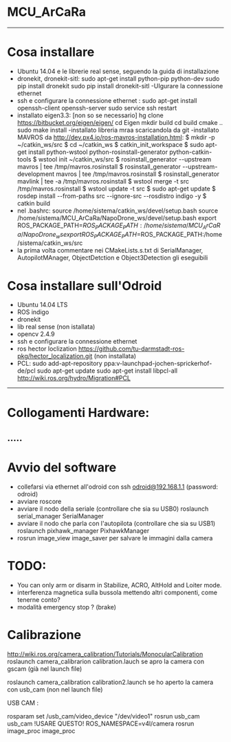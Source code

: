 # MCU_ArCaRa
------------------------------------
# Cosa installare 

- Ubuntu 14.04 e le librerie real sense, seguendo la guida di installazione
- dronekit, dronekit-sitl:
  sudo apt-get install python-pip python-dev
  sudo pip install dronekit
  sudo pip install dronekit-sitl -UIgurare la connessione ethernet
- ssh e configurare la connessione ethernet : 
    sudo apt-get install openssh-client openssh-server
    sudo service ssh restart
- installato eigen3.3: [non so se necessario]
    hg clone https://bitbucket.org/eigen/eigen/
    cd Eigen
    mkdir build
    cd build
    cmake ..
    sudo make install
-installato libreria mraa scaricandola da git
-installato MAVROS da http://dev.px4.io/ros-mavros-installation.html:
	$ mkdir -p ~/catkin_ws/src
	$ cd ~/catkin_ws
	$ catkin_init_workspace
	$ sudo apt-get install python-wstool python-rosinstall-generator python-catkin-tools
	$ wstool init ~/catkin_ws/src
	$ rosinstall_generator --upstream mavros | tee /tmp/mavros.rosinstall
	$ rosinstall_generator --upstream-development mavros | tee /tmp/mavros.rosinstall
	$ rosinstall_generator mavlink | tee -a /tmp/mavros.rosinstall
	$ wstool merge -t src /tmp/mavros.rosinstall
	$ wstool update -t src
	$ sudo apt-get update
	$ rosdep install --from-paths src --ignore-src --rosdistro indigo -y
	$ catkin build
- nel .bashrc:
	source /home/sistema/catkin_ws/devel/setup.bash
	source /home/sistema/MCU_ArCaRa/NapoDrone_ws/devel/setup.bash
	export ROS_PACKAGE_PATH=$ROS_PACKAGE_PATH:/home/sistema/MCU_ArCaRa/NapoDrone_ws
	export ROS_PACKAGE_PATH=$ROS_PACKAGE_PATH:/home/sistema/catkin_ws/src
- la prima volta commentare nei CMakeLists.s.txt di SerialManager, AutopilotMAnager, ObjectDetction e Object3Detection gli eseguibili
# Cosa installare sull'Odroid

- Ubuntu 14.04 LTS
- ROS indigo
- dronekit
- lib real sense (non istallata)
- opencv  2.4.9
- ssh e configurare la connessione ethernet
- ros hector loclization https://github.com/tu-darmstadt-ros-pkg/hector_localization.git (non installata)
- PCL: sudo add-apt-repository ppa:v-launchpad-jochen-sprickerhof-de/pcl
  sudo apt-get update
  sudo apt-get install libpcl-all
  http://wiki.ros.org/hydro/Migration#PCL
------------ 
# Collogamenti Hardware:

.....
-------------
# Avvio del software
-  collefarsi via ethernet all'odroid con ssh odroid@192.168.1.1 (password: odroid)
- avviare roscore
- avviare il nodo della seriale (controllare che sia su USB0) roslaunch serial_manager SerialManager
- avviare il nodo che parla con l'autopilota (controllare che sia su USB1) roslaunch pixhawk_manager PixhawkManager
- rosrun image_view image_saver per salvare le immagini dalla camera

# TODO: 
- You can only arm or disarm in Stabilize, ACRO, AltHold and Loiter mode.
- interferenza magnetica sulla bussola mettendo altri componenti, come tenerne conto?
- modalità emergency stop ? (brake)

# Calibrazione
http://wiki.ros.org/camera_calibration/Tutorials/MonocularCalibration
roslaunch camera_calibrarion calibration.lauch se apro la camera con gscam (già nel launch file)

roslaunch camera_calibration calibration2.launch se ho aperto la camera con usb_cam (non nel launch file)


 USB CAM :

rosparam set /usb_cam/video_device "/dev/video1" 
rosrun usb_cam usb_cam
!USARE QUESTO!
ROS_NAMESPACE=v4l/camera rosrun image_proc image_proc
